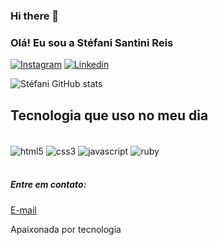 ### Hi there 👋

### Olá! Eu sou a Stéfani Santini Reis

[![Instagram](https://img.shields.io/badge/Instagram-E4405F?style=for-the-badge&logo=instagram&logoColor=white)](https://www.instagram.com/santinistefani/)
[![Linkedin](https://img.shields.io/badge/LinkedIn-0077B5?style=for-the-badge&logo=linkedin&logoColor=white)](https://www.linkedin.com/in/stefanisantinireis/)

![Stéfani GitHub stats](https://github-readme-stats.vercel.app/api?username=stefanisantini&show_icons=true&theme=radical)

## Tecnologia que uso no meu dia

<div style="display: inline_block"><br/>
	<img align="center" alt="html5" src="https://img.shields.io/badge/HTML5-E34F26?style=for-the-badge&logo=html5&logoColor=white" />
	<img align="center" alt="css3" src="https://img.shields.io/badge/CSS3-1572B6?style=for-the-badge&logo=css3&logoColor=white" />
	<img align="center" alt="javascript" src="https://img.shields.io/badge/JavaScript-F7DF1E?style=for-the-badge&logo=javascript&logoColor=black" />
	<img align="center" alt="ruby" src="https://img.shields.io/badge/Ruby-CC342D?style=for-the-badge&logo=ruby&logoColor=white" />
</div><br/>

##### Entre em contato:
[E-mail](stefani_santini@hotmail.com)<br/>

Apaixonada por tecnologia
